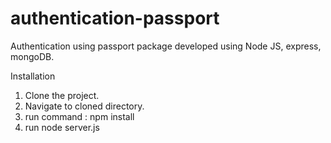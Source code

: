 # authentication-passport
Authentication using passport package developed using Node JS, express, mongoDB.

Installation
1. Clone the project.
2. Navigate to cloned directory.
3. run command : npm install 
4. run node server.js


